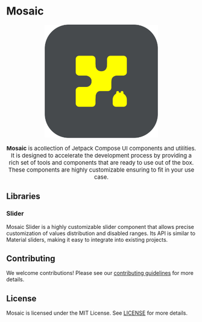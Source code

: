 # Mosaic


<p align="center">
  <img src="docs/assets/logo.svg" alt="Mosaic Logo" width="300"/>
</p>

<p align="center" style="font-size: 15px;">
  <strong>Mosaic</strong> is acollection of Jetpack Compose UI components and utilities. It is designed to accelerate the development process by providing a rich set of tools and components that are ready to use out of the box. These components are highly customizable ensuring to fit in your use case. 
</p>


## Libraries

### Slider
Mosaic Slider is a highly customizable slider component that allows precise customization of values distribution and disabled ranges. Its API is similar to Material sliders, making it easy to integrate into existing projects.



## Contributing

We welcome contributions! Please see our [contributing guidelines](CONTRIBUTING.md) for more details.

## License

Mosaic is licensed under the MIT License. See [LICENSE](LICENSE) for more details.
```

